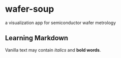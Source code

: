 # wafer-soup
a visualization app for semiconductor wafer metrology

## Learning Markdown

Vanilla text may contain *italics* and **bold words**.

